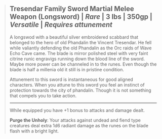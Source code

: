 > **Tresendar Family Sword**
> Martial Melee Weapon (Longsword) | *Rare* | 3 lbs | 350gp | *Versatile* | *Requires attunement*
> ---
> A longswod with a beautiful silver embroidered scabbard that belonged to the hero of old Phandalin the Vincent Tresendar. He fell while valiantly defending the old Phandalin as the Orc raids of Wave Echo Cave came. The blade is mirror polished steel with very faint citrine runic engravigs running down the blood line of the sword. Maybe more power can be channeled in to the runes. Even though the blade is half a millenia old it still is in pristine condition. 
> 
> Attunement to this sword is instantaneous for good aligned characters. When you attune to this sword you feel an instinct of protection towards the city of phandalin. Though it is not something that compels you to take action.
> 
> ---
> While equipped you have +1 bonus to attacks and damage dealt.
> 
>**Purge the Unholy**: Your attacks against undead and fiend type creatures deal extra 1d6 radiant damage as the runes on the blade flash with a bright light.